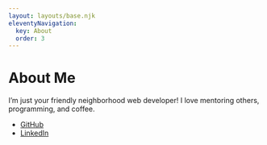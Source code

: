 ```yaml
---
layout: layouts/base.njk
eleventyNavigation:
  key: About
  order: 3
---
```

# About Me

I’m just your friendly neighborhood web developer! I love mentoring others, programming, and coffee.

- [GitHub](https://www.github.com/seriouslysean)
- [LinkedIn](https://www.linkedin.com/in/seriouslysean)
